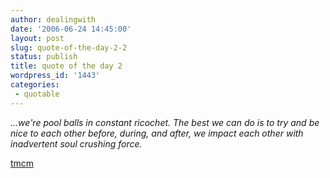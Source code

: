 ```yaml
---
author: dealingwith
date: '2006-06-24 14:45:00'
layout: post
slug: quote-of-the-day-2-2
status: publish
title: quote of the day 2
wordpress_id: '1443'
categories:
 - quotable
---
```


_...we're pool balls in constant ricochet. The best we can do is to try and be
nice to each other before, during, and after, we impact each other with
inadvertent soul crushing force._

[tmcm][1]

   [1]: http://tmcm.livejournal.com/175609.html

